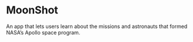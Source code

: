 # MoonShot
An app that lets users learn about the missions and astronauts that formed NASA’s Apollo space program.
